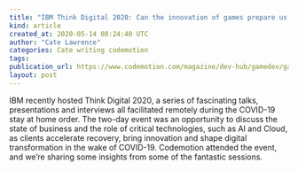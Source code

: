 ```yaml
---
title: "IBM Think Digital 2020: Can the innovation of games prepare us for the future?"
kind: article
created_at: 2020-05-14 08:24:40 UTC
author: "Cate Lawrence"
categories: Cate writing codemotion
tags: 
publication_url: https://www.codemotion.com/magazine/dev-hub/gamedev/games-for-future-innovations/
layout: post
---
```

IBM recently hosted&nbsp;Think Digital 2020, a series of fascinating talks, presentations and interviews all facilitated remotely during the COVID-19 stay at home order. The two-day event was an opportunity to discuss the state of business and the role of critical technologies, such as AI and Cloud, as clients accelerate recovery, bring innovation and shape digital transformation in the wake of COVID-19. Codemotion attended the event, and we’re sharing some insights from some of the fantastic sessions.&nbsp;

